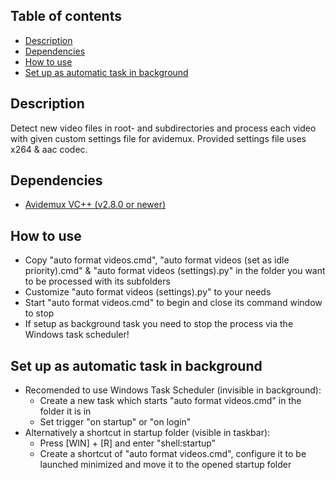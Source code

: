 ## Table of contents
* [Description](#description)
* [Dependencies](#dependencies)
* [How to use](#how-to-use)
* [Set up as automatic task in background](#set-up-as-automatic-task-in-background)


## Description
Detect new video files in root- and subdirectories and process each video with given custom settings file for avidemux. Provided settings file uses x264 & aac codec.

## Dependencies
- [Avidemux VC++ (v2.8.0 or newer)](https://sourceforge.net/projects/avidemux/files/avidemux/2.8.1/Avidemux_2.8.1%20VC%2B%2B%2064bits.exe/download)

## How to use
- Copy "auto format videos.cmd", "auto format videos (set as idle priority).cmd" & "auto format videos (settings).py" in the folder you want to be processed with its subfolders
- Customize "auto format videos (settings).py" to your needs
- Start "auto format videos.cmd" to begin and close its command window to stop
- If setup as background task you need to stop the process via the Windows task scheduler!

## Set up as automatic task in background
- Recomended to use Windows Task Scheduler (invisible in background):
  - Create a new task which starts "auto format videos.cmd" in the folder it is in
  - Set trigger "on startup" or "on login"
- Alternatively a shortcut in startup folder (visible in taskbar):
  - Press [WIN] + [R] and enter "shell:startup"
  - Create a shortcut of "auto format videos.cmd", configure it to be launched minimized and move it to the opened startup folder
